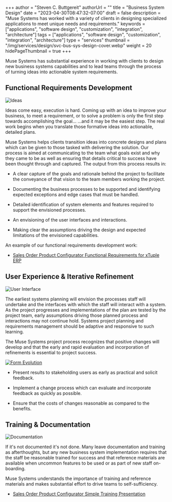 +++
author = "Steven C. Buttgereit"
authorUrl = ""
title = "Business System Design"
date = "2023-04-30T08:47:32-07:00"
draft = false
description = "Muse Systems has worked with a variety of clients in designing specialized applications to meet unique needs and requirements."
keywords = ["applications", "software design", "customization", "integration", "architecture"]
tags = ["applications", "software design", "customization", "integration", "architecture"]
type = "services"
thumbnail = "/img/services/design/svc-bus-sys-design-cover.webp"
weight = 20
hidePageThumbnail = true
+++

Muse Systems has substantial experience in working with clients to design new business systems capabilities and to lead teams through the process of turning ideas into actionable system requirements.

## Functional Requirements Development

<div class="not-prose w-full md:w-72 float-left my-2 me-4 mb-2 ">
	<img class="mx-auto rounded-xl shadow-xl" src="/img/services/design/functional-design.webp" alt="Ideas" aria-hidden="true"/>
</div>

Ideas come easy, execution is hard.  Coming up with an idea to improve your business, to meet a requirement, or to solve a problem is only the first step towards accomplishing the goal... ...and it may be the easiest step.  The real work begins when you translate those formative ideas into actionable, detailed plans.

Muse Systems helps clients transition ideas into concrete designs and plans which can be given to those tasked with delivering the solution.  Our process is aimed at communicating to the team what goals exist and why they came to be as well as ensuring that details critical to success have been thought through and captured.  The output from this process results in:

  * A clear capture of the goals and rationale behind the project to facilitate the conveyance of that vision to the team members working the project.

  * Documenting the business processes to be supported and identifying expected exceptions and edge cases that must be handled.

  * Detailed identification of system elements and features required to support the envisioned processes.

  * An envisioning of the user interfaces and interactions.

  * Making clear the assumptions driving the design and expected limitations of the envisioned capabilities.

An example of our functional requirements development work:

* <a href="/documents/musesystems_example_func_req.pdf" target="_blank">Sales Order Product Configurator Functional Requirements for xTuple ERP</a>

## User Experience & Iterative Refinement

<div class="not-prose w-full md:w-72 float-right my-2 md:me-4 ms-2 mb-2 ">
	<img class="mx-auto rounded-xl shadow-xl" src="/img/services/design/interfaces.webp" alt="User Interface" aria-hidden="true"/>
</div>

The earliest systems planning will envision the processes staff will undertake and the interfaces with which the staff will interact with a system.  As the project progresses and implementations of the plan are tested by the project team, early assumptions driving those planned process and interactions may not continue hold.  Systems project planning and requirements management should be adaptive and responsive to such learning.

The Muse Systems project process recognizes that positive changes will develop and that the early and rapid evaluation and incorporation of refinements is essential to project success.

<a href="/img/services/design/form-evolution.webp" target="_blank">
	<img class="mx-auto shadow-xl" src="/img/services/design/form-evolution.webp" alt="Form Evolution"/>
</a>

  * Present results to stakeholding users as early as practical and solicit feedback.

  * Implement a change process which can evaluate and incorporate feedback as quickly as possible.

  * Ensure that the costs of changes reasonable as compared to the benefits.

## Training & Documentation

<div class="not-prose w-full md:w-72 float-left my-2 me-4 mb-2" aria-hidden="true">
	<img class="mx-auto rounded-xl shadow-xl" src="/img/services/design/documentation.webp" alt="Documentation" aria-hidden="true"/>
</div>

If it's not documented it's not done.  Many leave documentation and training as afterthoughts, but any new business system implementation requires that the staff be reasonable trained for success and that reference materials are available when uncommon features to be used or as part of new staff on-boarding.

Muse Systems understands the importance of training and reference materials and makes substantial effort to drive teams to self-sufficiency.

  * <a href="/documents/musesystems_example_training_doc.pdf" target="_blank">Sales Order Product Configurator Simple Training Presentation</a>
